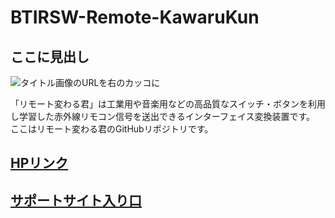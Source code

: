 # BTIRSW-Remote-KawaruKun

## ここに見出し

![タイトル画像のURLを右のカッコに]()

「リモート変わる君」は工業用や音楽用などの高品質なスイッチ・ボタンを利用し学習した赤外線リモコン信号を送出できるインターフェイス変換装置です。  
ここはリモート変わる君のGitHubリポジトリです。


## [HPリンク]() 

## [サポートサイト入り口](https://bit-trade-one.github.io/BTIRSW-Remote-KawaruKun/)


